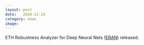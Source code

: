 ```yaml
---
layout: post
date:   2018-11-14
category: news
image: 
---
```


ETH Robustness Analyzer for Deep Neural Nets ([ERAN](https://github.com/eth-sri/eran)) released.
